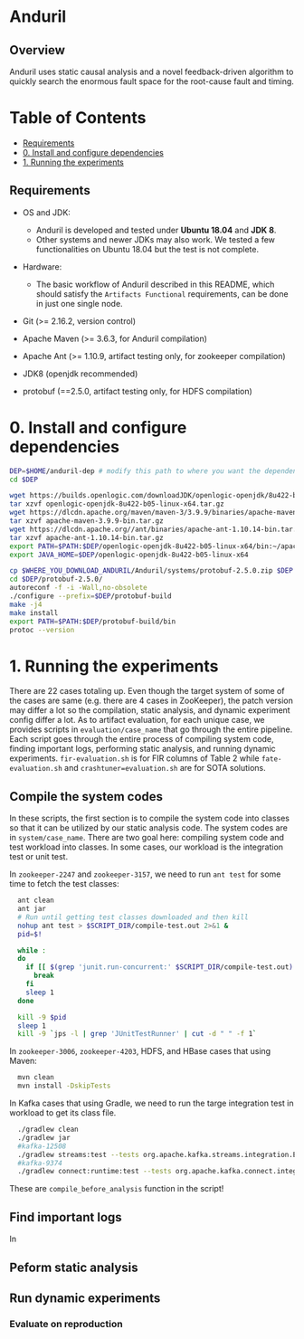 # Anduril

## Overview
Anduril uses static causal analysis and a novel feedback-driven algorithm
to quickly search the enormous fault space for the root-cause
fault and timing.

Table of Contents
=================
* [Requirements](#requirements)
* [0. Install and configure dependencies](#0-install-and-configure-dependencies)
* [1. Running the experiments](#1-running-the-experiments)

## Requirements

* OS and JDK:
  - Anduril is developed and tested under **Ubuntu 18.04** and **JDK 8**. 
  - Other systems and newer JDKs may also work. We tested a few functionalities on Ubuntu 18.04 but the test is not complete. 

* Hardware: 
  - The basic workflow of Anduril described in this README, which should satisfy the `Artifacts Functional` requirements, can be done in just one single node.

* Git (>= 2.16.2, version control)
* Apache Maven (>= 3.6.3, for Anduril compilation)
* Apache Ant (>= 1.10.9, artifact testing only, for zookeeper compilation)
* JDK8 (openjdk recommended)
* protobuf (==2.5.0, artifact testing only, for HDFS compilation)

# 0. Install and configure dependencies
 
```bash
DEP=$HOME/anduril-dep # modify this path to where you want the dependencies install
cd $DEP

wget https://builds.openlogic.com/downloadJDK/openlogic-openjdk/8u422-b05/openlogic-openjdk-8u422-b05-linux-x64.tar.gztar xzvf jdk-8u301-linux-x64.tar.gz
tar xzvf openlogic-openjdk-8u422-b05-linux-x64.tar.gz
wget https://dlcdn.apache.org/maven/maven-3/3.9.9/binaries/apache-maven-3.9.9-bin.tar.gz
tar xzvf apache-maven-3.9.9-bin.tar.gz
wget https://dlcdn.apache.org//ant/binaries/apache-ant-1.10.14-bin.tar.gz
tar xzvf apache-ant-1.10.14-bin.tar.gz
export PATH=$PATH:$DEP/openlogic-openjdk-8u422-b05-linux-x64/bin:~/apache-maven-3.9.9/bin:$DEP/apache-ant-1.10.14/bin:$DEP/protobuf-build/bin
export JAVA_HOME=$DEP/openlogic-openjdk-8u422-b05-linux-x64

cp $WHERE_YOU_DOWNLOAD_ANDURIL/Anduril/systems/protobuf-2.5.0.zip $DEP
cd $DEP/protobuf-2.5.0/
autoreconf -f -i -Wall,no-obsolete
./configure --prefix=$DEP/protobuf-build
make -j4
make install
export PATH=$PATH:$DEP/protobuf-build/bin
protoc --version
```

# 1. Running the experiments
There are 22 cases totaling up. Even though the target system of some of the cases are same (e.g. there are 4 cases in ZooKeeper), the patch version may differ a lot so the compilation, static analysis, and dynamic experiment config differ a lot. As to artifact evaluation, for each unique case, we provides scripts in `evaluation/case_name` that go through the entire pipeline. Each script goes through the entire process of compiling system code, finding important logs, performing static analysis, and running dynamic experiments. `fir-evaluation.sh` is for FIR columns of Table 2 while `fate-evaluation.sh` and `crashtuner=evaluation.sh` are for SOTA solutions. 
## Compile the system codes
In these scripts, the first section is to compile the system code into classes so that it can be utilized by our static analysis code. The system codes are in `system/case_name`. There are two goal here: compiling system code and test workload into classes. In some cases, our workload is the integration test or unit test.

In `zookeeper-2247` and `zookeeper-3157`, we need to run `ant test` for some time to fetch the test classes: 
```bash
  ant clean
  ant jar
  # Run until getting test classes downloaded and then kill
  nohup ant test > $SCRIPT_DIR/compile-test.out 2>&1 &
  pid=$!

  while :
  do
    if [[ $(grep 'junit.run-concurrent:' $SCRIPT_DIR/compile-test.out) ]]; then
      break
    fi
    sleep 1
  done

  kill -9 $pid
  sleep 1
  kill -9 `jps -l | grep 'JUnitTestRunner' | cut -d " " -f 1`
```
In `zookeeper-3006`, `zookeeper-4203`, HDFS, and HBase cases that using Maven: 
```bash
  mvn clean
  mvn install -DskipTests
```

In Kafka cases that using Gradle, we need to run the targe integration test in workload to get its class file. 
```bash
  ./gradlew clean
  ./gradlew jar
  #kafka-12508
  ./gradlew streams:test --tests org.apache.kafka.streams.integration.EmitOnChangeIntegrationTest
  #kafka-9374
  ./gradlew connect:runtime:test --tests org.apache.kafka.connect.integration.BlockingConnectorTest
```
These are `compile_before_analysis` function in the script! 
## Find important logs
In 
## Peform static analysis

## Run dynamic experiments

### Evaluate on reproduction





